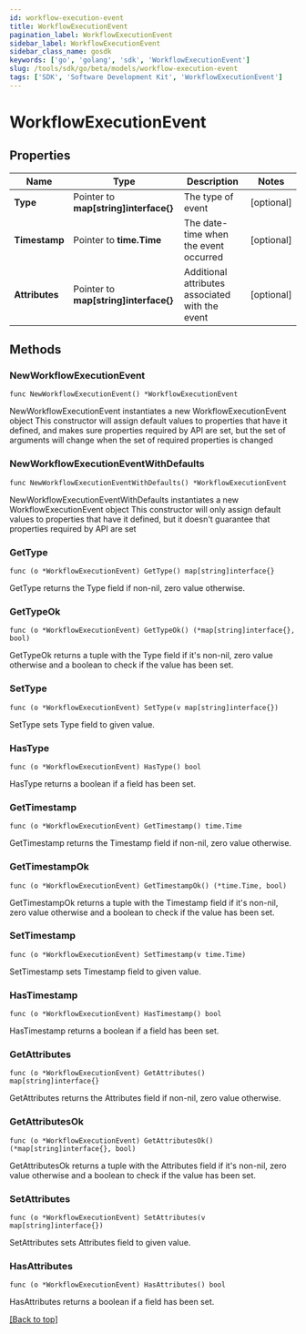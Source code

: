 ```yaml
---
id: workflow-execution-event
title: WorkflowExecutionEvent
pagination_label: WorkflowExecutionEvent
sidebar_label: WorkflowExecutionEvent
sidebar_class_name: gosdk
keywords: ['go', 'golang', 'sdk', 'WorkflowExecutionEvent'] 
slug: /tools/sdk/go/beta/models/workflow-execution-event
tags: ['SDK', 'Software Development Kit', 'WorkflowExecutionEvent']
---
```


# WorkflowExecutionEvent

## Properties

Name | Type | Description | Notes
------------ | ------------- | ------------- | -------------
**Type** | Pointer to **map[string]interface{}** | The type of event | [optional] 
**Timestamp** | Pointer to **time.Time** | The date-time when the event occurred | [optional] 
**Attributes** | Pointer to **map[string]interface{}** | Additional attributes associated with the event | [optional] 

## Methods

### NewWorkflowExecutionEvent

`func NewWorkflowExecutionEvent() *WorkflowExecutionEvent`

NewWorkflowExecutionEvent instantiates a new WorkflowExecutionEvent object
This constructor will assign default values to properties that have it defined,
and makes sure properties required by API are set, but the set of arguments
will change when the set of required properties is changed

### NewWorkflowExecutionEventWithDefaults

`func NewWorkflowExecutionEventWithDefaults() *WorkflowExecutionEvent`

NewWorkflowExecutionEventWithDefaults instantiates a new WorkflowExecutionEvent object
This constructor will only assign default values to properties that have it defined,
but it doesn't guarantee that properties required by API are set

### GetType

`func (o *WorkflowExecutionEvent) GetType() map[string]interface{}`

GetType returns the Type field if non-nil, zero value otherwise.

### GetTypeOk

`func (o *WorkflowExecutionEvent) GetTypeOk() (*map[string]interface{}, bool)`

GetTypeOk returns a tuple with the Type field if it's non-nil, zero value otherwise
and a boolean to check if the value has been set.

### SetType

`func (o *WorkflowExecutionEvent) SetType(v map[string]interface{})`

SetType sets Type field to given value.

### HasType

`func (o *WorkflowExecutionEvent) HasType() bool`

HasType returns a boolean if a field has been set.

### GetTimestamp

`func (o *WorkflowExecutionEvent) GetTimestamp() time.Time`

GetTimestamp returns the Timestamp field if non-nil, zero value otherwise.

### GetTimestampOk

`func (o *WorkflowExecutionEvent) GetTimestampOk() (*time.Time, bool)`

GetTimestampOk returns a tuple with the Timestamp field if it's non-nil, zero value otherwise
and a boolean to check if the value has been set.

### SetTimestamp

`func (o *WorkflowExecutionEvent) SetTimestamp(v time.Time)`

SetTimestamp sets Timestamp field to given value.

### HasTimestamp

`func (o *WorkflowExecutionEvent) HasTimestamp() bool`

HasTimestamp returns a boolean if a field has been set.

### GetAttributes

`func (o *WorkflowExecutionEvent) GetAttributes() map[string]interface{}`

GetAttributes returns the Attributes field if non-nil, zero value otherwise.

### GetAttributesOk

`func (o *WorkflowExecutionEvent) GetAttributesOk() (*map[string]interface{}, bool)`

GetAttributesOk returns a tuple with the Attributes field if it's non-nil, zero value otherwise
and a boolean to check if the value has been set.

### SetAttributes

`func (o *WorkflowExecutionEvent) SetAttributes(v map[string]interface{})`

SetAttributes sets Attributes field to given value.

### HasAttributes

`func (o *WorkflowExecutionEvent) HasAttributes() bool`

HasAttributes returns a boolean if a field has been set.


[[Back to top]](#) 


